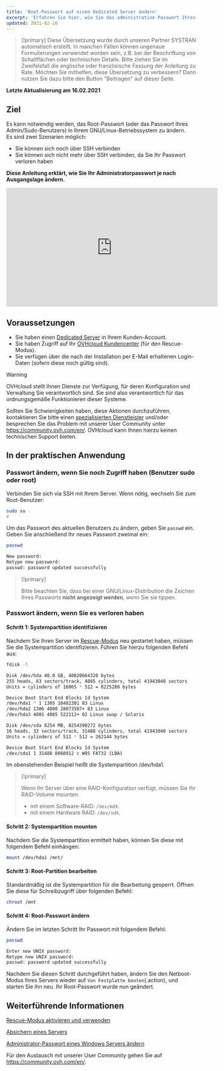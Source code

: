 ```yaml
---
title: 'Root-Passwort auf einem Dedicated Server ändern'
excerpt: 'Erfahren Sie hier, wie Sie das administrative Passwort Ihres Dedicated Servers ändern'
updated: 2021-02-16
---
```


> [!primary]
> Diese Übersetzung wurde durch unseren Partner SYSTRAN automatisch erstellt. In manchen Fällen können ungenaue Formulierungen verwendet worden sein, z.B. bei der Beschriftung von Schaltflächen oder technischen Details. Bitte ziehen Sie im Zweifelsfall die englische oder französische Fassung der Anleitung zu Rate. Möchten Sie mithelfen, diese Übersetzung zu verbessern? Dann nutzen Sie dazu bitte den Button "Beitragen" auf dieser Seite.
>

**Letzte Aktualisierung am 16.02.2021**

## Ziel

Es kann notwendig werden, das Root-Passwort (oder das Passwort Ihres Admin/Sudo-Benutzers) in Ihrem GNU/Linux-Betriebssystem zu ändern.
<br>Es sind zwei Szenarien möglich:

- Sie können sich noch über SSH verbinden
- Sie können sich nicht mehr über SSH verbinden, da Sie Ihr Passwort verloren haben

**Diese Anleitung erklärt, wie Sie Ihr Administratorpasswort je nach Ausgangslage ändern.**

<iframe width="560" height="315" src="https://www.youtube.com/embed/gi7JqUvcEt0" frameborder="0" allow="accelerometer; autoplay; encrypted-media; gyroscope; picture-in-picture" allowfullscreen></iframe>

## Voraussetzungen

- Sie haben einen [Dedicated Server](https://www.ovhcloud.com/de/bare-metal/) in Ihrem Kunden-Account.
- Sie haben Zugriff auf Ihr [OVHcloud Kundencenter](https://www.ovh.com/auth/?action=gotomanager&from=https://www.ovh.de/&ovhSubsidiary=de) (für den Rescue-Modus).
- Sie verfügen über die nach der Installation per E-Mail erhaltenen Login-Daten (sofern diese noch gültig sind).

> [!warning]
> OVHcloud stellt Ihnen Dienste zur Verfügung, für deren Konfiguration und Verwaltung Sie verantwortlich sind. Sie sind also verantwortlich für das ordnungsgemäße Funktionieren dieser Systeme.
>
>Sollten Sie Schwierigkeiten haben, diese Aktionen durchzuführen, kontaktieren Sie bitte einen [spezialisierten Dienstleister](https://partner.ovhcloud.com/de/directory/) und/oder besprechen Sie das Problem mit unserer User Community unter https://community.ovh.com/en/. OVHcloud kann Ihnen hierzu keinen technischen Support bieten.
>

## In der praktischen Anwendung

### Passwort ändern, wenn Sie noch Zugriff haben (Benutzer sudo oder root)

Verbinden Sie sich via SSH mit Ihrem Server. Wenn nötig, wechseln Sie zum Root-Benutzer:

```bash
sudo su -
#
```

Um das Passwort des aktuellen Benutzers zu ändern, geben Sie `passwd` ein. Geben Sie anschließend Ihr neues Passwort zweimal ein:

```bash
passwd

New password:
Retype new password:
passwd: password updated successfully
```

> [!primary]
>
> Bitte beachten Sie, dass bei einer GNU/Linux-Distribution die Zeichen Ihres Passworts **nicht angezeigt werden**, wenn Sie sie tippen.
>

### Passwort ändern, wenn Sie es verloren haben

#### Schritt 1: Systempartition identifizieren

Nachdem Sie Ihren Server im [Rescue-Modus](/pages/bare_metal_cloud/dedicated_servers/rescue_mode) neu gestartet haben, müssen Sie die Systempartition identifizieren. Führen Sie hierzu folgenden Befehl aus:

```bash
fdisk -l

Disk /dev/hda 40.0 GB, 40020664320 bytes
255 heads, 63 sectors/track, 4865 cylinders, total 41943040 sectors
Units = cylinders of 16065 * 512 = 8225280 bytes

Device Boot Start End Blocks Id System
/dev/hda1 * 1 1305 10482381 83 Linux
/dev/hda2 1306 4800 28073587+ 83 Linux
/dev/hda3 4801 4865 522112+ 82 Linux swap / Solaris

Disk /dev/sda 8254 MB, 8254390272 bytes
16 heads, 32 sectors/track, 31488 cylinders, total 41943040 sectors
Units = cylinders of 512 * 512 = 262144 bytes

Device Boot Start End Blocks Id System
/dev/sda1 1 31488 8060912 c W95 FAT32 (LBA)
```

Im obenstehenden Beispiel heißt die Systempartition /dev/hda1.

> [!primary]
>
> Wenn Ihr Server über eine RAID-Konfiguration verfügt, müssen Sie Ihr RAID-Volume mounten.
>
> - mit einem Software-RAID: `/dev/mdX`.
> - mit einem Hardware RAID: `/dev/sdX`.
>

#### Schritt 2: Systempartition mounten

Nachdem Sie die Systempartition ermittelt haben, können Sie diese mit folgendem Befehl einhängen:

```bash
mount /dev/hda1 /mnt/
```

#### Schritt 3: Root-Partition bearbeiten

Standardmäßig ist die Systempartition für die Bearbeitung gesperrt. Öffnen Sie diese für Schreibzugriff über folgenden Befehl:

```bash
chroot /mnt
```

#### Schritt 4: Root-Passwort ändern

Ändern Sie im letzten Schritt Ihr Passwort mit folgendem Befehl:

```bash
passwd

Enter new UNIX password:
Retype new UNIX password:
passwd: password updated successfully
```

Nachdem Sie diesen Schritt durchgeführt haben, ändern Sie den Netboot-Modus Ihres Servers wieder auf `Von Festplatte booten`{.action}, und starten Sie ihn neu. Ihr Root-Passwort wurde nun geändert.

## Weiterführende Informationen

[Rescue-Modus aktivieren und verwenden](/pages/bare_metal_cloud/dedicated_servers/rescue_mode)

[Absichern eines Servers](/pages/bare_metal_cloud/dedicated_servers/securing-a-dedicated-server)

[Administrator-Passwort eines Windows Servers ändern](/pages/bare_metal_cloud/dedicated_servers/changing-admin-password-on-windows)

Für den Austausch mit unserer User Community gehen Sie auf <https://community.ovh.com/en/>.
